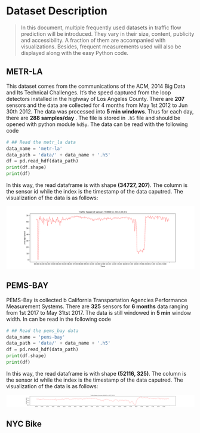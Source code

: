# Dataset Description

> In this document, multiple frequently used datasets in traffic flow prediction will be introduced. They vary in their size, content, publicity and accessibility. A fraction of them are accompanied with visualizations. Besides, frequent measurements used will also be displayed along with the easy Python code.

## METR-LA

This dataset comes from the communications of the ACM, 2014 Big Data and Its Technical Challenges. It’s the speed captured from the loop detectors installed in the highway of Los Angeles County. There are **207** sensors and the data are collected for 4 months from May 1st 2012 to Jun 30th 2012. The data was processed into **5 min windows**. Thus for each day, there are **288 samples/day** . The file is stored in `.h5` file and should be opened with python module `hd5y`. The data can be read with the following code

```Python
# ## Read the metr_la data
data_name = 'metr-la'
data_path = 'data/' + data_name + '.h5'
df = pd.read_hdf(data_path)
print(df.shape)
print(df)
```

In this way, the read dataframe is with shape **(34727, 207)**. The column is the sensor id while the index is the timestamp of the data caputred. The visualization of the data is as follows:

![Figure 1](./figures/metr_la_773869_2012-03-01.png)

## PEMS-BAY

PEMS-Bay is collected b California Transportation Agencies Performance Measurement Systems. There are **325** sensors for **6 months** data ranging from 1st 2017 to May 31tst 2017. The data is still windowed in **5 min** window width. In can be read in the following code

```python
# ## Read the pems_bay data
data_name = 'pems-bay'
data_path = 'data/' + data_name + '.h5'
df = pd.read_hdf(data_path)
print(df.shape)
print(df)
```

In this way, the read dataframe is with shape **(52116, 325)**. The column is the sensor id while the index is the timestamp of the data caputred. The visualization of the data is as follows:

![Figure 2](figures/pems-bay_400001_2017-01-01.png)

## NYC Bike
